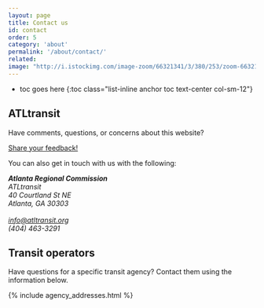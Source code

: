 ```yaml
---
layout: page
title: Contact us
id: contact
order: 5
category: 'about'
permalink: '/about/contact/'
related: 
image: "http://i.istockimg.com/image-zoom/66321341/3/380/253/zoom-66321341-3.jpg"
---
```


* toc goes here
{:toc class="list-inline anchor toc text-center col-sm-12"}

## ATLtransit

Have comments, questions, or concerns about this website? 

<a class="btn btn-lg btn-primary" href="/about/feedback">Share your feedback!</a>

You can also get in touch with us with the following:

<address>
	<strong>Atlanta Regional Commission</strong><br>
	ATLtransit<br>
	40 Courtland St NE<br>
	Atlanta, GA 30303<br><br>
	<abbr title="Email"><i class="fa fa-envelope-o"></i></abbr> 
	<a href="mailto:info@atltransit.org">info@atltransit.org</a><br>
	<abbr title="Phone"><i class="fa fa-phone"></i></abbr> (404) 463-3291
</address>


## Transit operators

Have questions for a specific transit agency? Contact them using the information below.

{% include agency_addresses.html %}